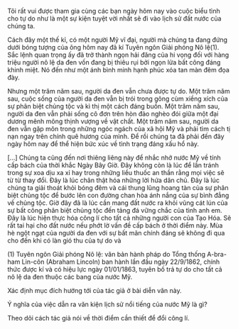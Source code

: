 Tôi rất vui được tham gia cùng các bạn ngày hôm nay vào cuộc biểu tình cho tự do như là một sự kiện tuyệt vời nhất sẽ đi vào lịch sử đất nước của chúng ta.

Cách đây một thế kỉ, có một người Mỹ vĩ đại, người mà chúng ta đang đứng dưới bóng tượng của ông hôm nay đã kí Tuyên ngôn Giải phóng Nô lệ(1). Sắc lệnh quan trọng ấy đã trở thành ngọn hải đăng của hi vọng đối với hàng triệu người nô lệ da đen vốn đang bị thiêu rụi bởi ngọn lửa bất công đáng khinh miệt. Nó đến như một ánh bình minh hạnh phúc xóa tan màn đêm đọa đày.

Nhưng một trăm năm sau, người da đen vẫn chưa được tự do. Một trăm năm sau, cuộc sống của người da đen vẫn bị trói trong gông cùm xiềng xích của sự phân biệt chủng tộc và kì thị một cách đáng buồn. Một trăm năm sau, người da đen vẫn phải sống cô đơn trên hòn đảo nghèo đói giữa một đại dương mênh mông thịnh vượng về vật chất. Một trăm năm sau, người da đen vẫn gặp môn trong những ngóc ngách của xã hội Mỹ và phải tìm cách tị nạn ngay trên chính quê hương của mình. Để rồi chúng ta đã phải đến đây ngày hôm nay để thể hiện bức xúc về tình trạng đáng xấu hổ này.

[...] Chúng ta cũng đến nơi thiêng liêng này để nhắc nhở nước Mỹ về tính cấp bách của thời khắc Ngày Bây Giờ. Đây không còn là lúc để lần tránh trong sự xoa dịu xa xỉ hay trong những liều thuốc an thần rằng mọi việc sẽ từ từ thay đổi. Đây là lúc chân thật hóa những lời hứa dân chủ. Đây là lúc chúng ta giải thoát khỏi bóng đêm và cái thung lũng hoang tàn của sự phân biệt chủng tộc để bước lên con đường chan hòa ánh nắng của sự bình đẳng về chủng tộc. Giờ đây đã là lúc cần mang đất nước ra khỏi vũng cát lún của sự bất công phân biệt chủng tộc đến tảng đá vững chắc của tình anh em. Đây là lúc hiện thực hóa công lí cho tất cả những người con của Tạo Hóa. Sẽ rất tai hại cho đất nước nếu phớt lờ vấn đề cấp bách ở thời điểm này. Mùa hè ngột ngạt của người da đen với sự bất mãn chính đáng sẽ không đi qua cho đến khi có làn gió thu của tự do và

(1) Tuyên ngôn Giải phóng Nô lệ: văn bản hành pháp do Tổng thống A-bra-ham Lin-côn (Abraham Lincoln) ban hành lần đầu ngày 22/9/1862, chính thức được kí và có hiệu lực ngày 01/01/1863, tuyên bố trả tự do cho tất cả nô lệ da đen thuộc các bang của nước Mỹ.

Xác định mục đích hướng tới của tác giả ở bài diễn văn này.

Ý nghĩa của việc dẫn ra văn kiện lịch sử nổi tiếng của nước Mỹ là gì?

Theo dõi cách tác giả nói về thời điểm cần thiết để đổi công lí.